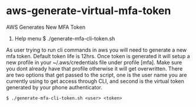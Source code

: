 # aws-generate-virtual-mfa-token
AWS Generates New MFA Token

1) Help menu
    $ ./generate-mfa-cli-token.sh

As user trying to run cli commands in aws you will need to generate a new mfa token. Default token life is 12hrs. Once token is generated it will setup a new profile in your ~/.aws/credentials file under profile [mfa]. Make sure you dont already have that profile otherwise it will get overwritten. There are two options that get passed to the script, one is the user name you are currently using to get access through CLI, and second is the virtual token generated by your phone authenticator. 

    $ ./generate-mfa-cli-token.sh <user> <token>
